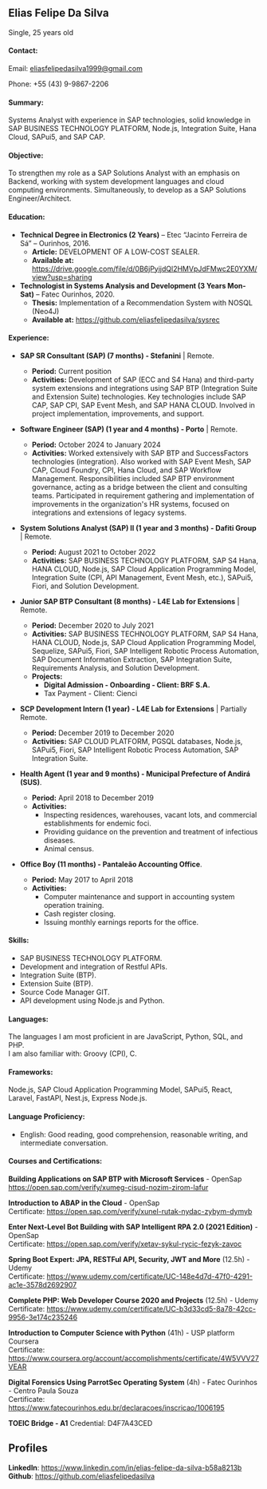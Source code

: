 ## Elias Felipe Da Silva
Single, 25 years old  
#### Contact:
 
Email: eliasfelipedasilva1999@gmail.com 

Phone: +55 (43) 9-9867-2206

#### Summary:
Systems Analyst with experience in SAP technologies, solid knowledge in SAP BUSINESS TECHNOLOGY PLATFORM, Node.js, Integration Suite, Hana Cloud, SAPui5, and SAP CAP.

#### Objective:
To strengthen my role as a SAP Solutions Analyst with an emphasis on Backend, working with system development languages and cloud computing environments. Simultaneously, to develop as a SAP Solutions Engineer/Architect.

#### Education:
- **Technical Degree in Electronics (2 Years)** – Etec “Jacinto Ferreira de Sá” – Ourinhos, 2016.
  - **Article:** DEVELOPMENT OF A LOW-COST SEALER.
  - **Available at:** https://drive.google.com/file/d/0B6jPyijdQl2HMVpJdFMwc2E0YXM/view?usp=sharing
- **Technologist in Systems Analysis and Development (3 Years Mon-Sat)** – Fatec Ourinhos, 2020.
  - **Thesis:** Implementation of a Recommendation System with NOSQL (Neo4J)
  - **Available at:** https://github.com/eliasfelipedasilva/sysrec

#### Experience:
- **SAP SR Consultant (SAP) (7 months) - Stefanini** | Remote.
  * **Period:** Current position
  * **Activities:** Development of SAP (ECC and S4 Hana) and third-party system extensions and integrations using SAP BTP (Integration Suite and Extension Suite) technologies. Key technologies include SAP CAP, SAP CPI, SAP Event Mesh, and SAP HANA CLOUD. Involved in project implementation, improvements, and support.

- **Software Engineer (SAP) (1 year and 4 months) - Porto** | Remote.
  * **Period:** October 2024 to January 2024
  * **Activities:** Worked extensively with SAP BTP and SuccessFactors technologies (integration). Also worked with SAP Event Mesh, SAP CAP, Cloud Foundry, CPI, Hana Cloud, and SAP Workflow Management. Responsibilities included SAP BTP environment governance, acting as a bridge between the client and consulting teams. Participated in requirement gathering and implementation of improvements in the organization's HR systems, focused on integrations and extensions of legacy systems.

- **System Solutions Analyst (SAP) II (1 year and 3 months) - Dafiti Group** | Remote.
  * **Period:** August 2021 to October 2022
  * **Activities:** SAP BUSINESS TECHNOLOGY PLATFORM, SAP S4 Hana, HANA CLOUD, Node.js, SAP Cloud Application Programming Model, Integration Suite (CPI, API Management, Event Mesh, etc.), SAPui5, Fiori, and Solution Development.

- **Junior SAP BTP Consultant (8 months) - L4E Lab for Extensions** | Remote.
  * **Period:** December 2020 to July 2021
  * **Activities:** SAP BUSINESS TECHNOLOGY PLATFORM, SAP S4 Hana, HANA CLOUD, Node.js, SAP Cloud Application Programming Model, Sequelize, SAPui5, Fiori, SAP Intelligent Robotic Process Automation, SAP Document Information Extraction, SAP Integration Suite, Requirements Analysis, and Solution Development.
  * **Projects:**
    * **Digital Admission - Onboarding - Client: BRF S.A.**
    * Tax Payment - Client: Cienci

- **SCP Development Intern (1 year) - L4E Lab for Extensions** | Partially Remote.
  * **Period:** December 2019 to December 2020
  * **Activities:** SAP CLOUD PLATFORM, PGSQL databases, Node.js, SAPui5, Fiori, SAP Intelligent Robotic Process Automation, SAP Integration Suite.

- **Health Agent (1 year and 9 months) - Municipal Prefecture of Andirá (SUS)**.
  * **Period:** April 2018 to December 2019
  * **Activities:** 
    * Inspecting residences, warehouses, vacant lots, and commercial establishments for endemic foci.
    * Providing guidance on the prevention and treatment of infectious diseases.
    * Animal census.

- **Office Boy (11 months) - Pantaleão Accounting Office**. 
  * **Period:** May 2017 to April 2018
  * **Activities:** 
    * Computer maintenance and support in accounting system operation training.
    * Cash register closing.
    * Issuing monthly earnings reports for the office.
		
#### Skills: 
- SAP BUSINESS TECHNOLOGY PLATFORM.
- Development and integration of Restful APIs.
- Integration Suite (BTP).
- Extension Suite (BTP).
- Source Code Manager GIT.
- API development using Node.js and Python.

#### Languages: 
The languages I am most proficient in are JavaScript, Python, SQL, and PHP.   
I am also familiar with: Groovy (CPI), C.

#### Frameworks: 
Node.js, SAP Cloud Application Programming Model, SAPui5, React, Laravel, FastAPI, Nest.js, Express Node.js.

#### Language Proficiency:
- English: Good reading, good comprehension, reasonable writing, and intermediate conversation.

#### Courses and Certifications:
**Building Applications on SAP BTP with Microsoft Services** - OpenSap  
https://open.sap.com/verify/xumeg-cisud-nozim-zirom-lafur

**Introduction to ABAP in the Cloud** - OpenSap  
Certificate: https://open.sap.com/verify/xunel-rutak-nydac-zybym-dymyb

**Enter Next-Level Bot Building with SAP Intelligent RPA 2.0 (2021 Edition)** - OpenSap  
Certificate: https://open.sap.com/verify/xetav-sykul-rycic-fezyk-zavoc

**Spring Boot Expert: JPA, RESTFul API, Security, JWT and More** (12.5h) - Udemy  
Certificate: https://www.udemy.com/certificate/UC-148e4d7d-47f0-4291-ac1e-3578d2692907

**Complete PHP: Web Developer Course 2020 and Projects** (12.5h) - Udemy  
Certificate: https://www.udemy.com/certificate/UC-b3d33cd5-8a78-42cc-9956-3e174c235246

**Introduction to Computer Science with Python** (41h) - USP platform Coursera  
Certificate: https://www.coursera.org/account/accomplishments/certificate/4W5VVV27VEAR

**Digital Forensics Using ParrotSec Operating System** (4h) - Fatec Ourinhos - Centro Paula Souza  
Certificate: https://www.fatecourinhos.edu.br/declaracoes/inscricao/1006195

**TOEIC Bridge - A1**
Credential: D4F7A43CED

## Profiles
**LinkedIn**: https://www.linkedin.com/in/elias-felipe-da-silva-b58a8213b  
**Github**: https://github.com/eliasfelipedasilva  
